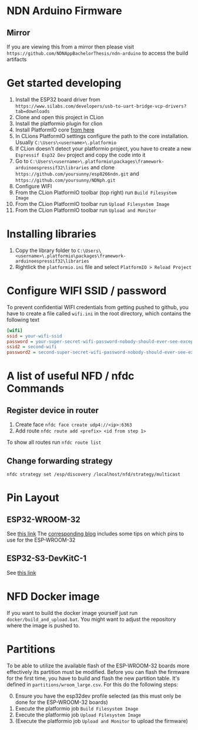 # NDN Arduino Firmware

## Mirror

If you are viewing this from a mirror then please visit `https://github.com/NDNAppBachelorThesis/ndn-arduino` to
access the build artifacts

# Get started developing

1. Install the ESP32 board driver from `https://www.silabs.com/developers/usb-to-uart-bridge-vcp-drivers?tab=downloads`
2. Clone and open this project in CLion
3. Install the platformio plugin for clion
4. Install PlatformIO
   core [from here](https://docs.platformio.org/en/latest/core/installation/methods/installer-script.html#local-download-macos-linux-windows)
5. In CLions PlatformIO settings configure the path to the core installation. Usually `C:\Users\<username>\.platformio`
6. If CLion doesn't detect your platformio project, you have to create a new `Espressif Esp32 Dev` project and copy the
   code into it
7. Go to ``C:\Users\<username>\.platformio\packages\framework-arduinoespressif32\libraries`` and clone
   `https://github.com/yoursunny/esp8266ndn.git` and `https://github.com/yoursunny/NDNph.git`
8. Configure WIFI
9. From the CLion PlatformIO toolbar (top right) run `Build Filesystem Image`
10. From the CLion PlatformIO toolbar run `Upload Filesystem Image`
11. From the CLion PlatformIO toolbar run `Upload and Monitor`

# Installing libraries

1. Copy the library folder to ``C:\Users\<username>\.platformio\packages\framework-arduinoespressif32\libraries``
2. Rightlick the `platformio.ini` file and select `PlatformIO > Reload Project`

# Configure WIFI SSID / password

To prevent confidential WIFI credentials from getting pushed to github, you have to create a file called ``wifi.ini``
in the root directory, which contains the following text

```ini
[wifi]
ssid = your-wifi-ssid
password = your-super-secret-wifi-password-nobody-should-ever-see-except-you-of-course
ssid2 = second-wifi
password2 = second-super-secret-wifi-password-nobody-should-ever-see-except-you-of-course
```

# A list of useful NFD / nfdc Commands

## Register device in router

1. Create face ``nfdc face create udp4://<ip>:6363``
2. Add route ``nfdc route add <prefix> <id from step 1>``

To show all routes run ``nfdc route list``

## Change forwarding strategy

``nfdc strategy set /esp/discovery /localhost/nfd/strategy/multicast``

# Pin Layout

## ESP32-WROOM-32

See [this link](https://raw.githubusercontent.com/AchimPieters/esp32-homekit-camera/master/Images/ESP32-38%20PIN-DEVBOARD.png)
The [corresponding blog](https://www.studiopieters.nl/esp32-pinout/) includes some tips on which pins to use
for the ESP-WROOM-32

## ESP32-S3-DevKitC-1

See [this link](https://docs.espressif.com/projects/esp-idf/en/latest/esp32s3/hw-reference/esp32s3/user-guide-devkitc-1.html)

# NFD Docker image

If you want to build the docker image yourself just run ``docker/build_and_upload.bat``. You might want to adjust
the repository where the image is pushed to.

# Partitions

To be able to utilize the available flash of the ESP-WROOM-32 boards more effectively its partition must be modified.
Before you can flash the firmware for the first time, you have to build and flash the new partition table. It's defined
in ``partitions/wroom_large.csv``. For this do the following steps:

0. Ensure you have the esp32dev profile selected (as this must only be done for the ESP-WROOM-32 boards)
1. Execute the platformio job ``Build Filesystem Image``
2. Execute the platformio job ``Upload Filesystem Image``
3. (Execute the platformio job ``Upload and Monitor`` to upload the firmware)
